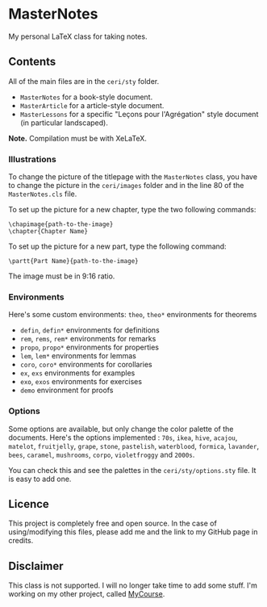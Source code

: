# MasterNotes
 My personal LaTeX class for taking notes.

## Contents

All of the main files are in the `ceri/sty` folder.
- `MasterNotes` for a book-style document.
- `MasterArticle` for a article-style document.
- `MasterLessons` for a specific "Leçons pour l'Agrégation" style document (in particular landscaped).

**Note.** Compilation must be with XeLaTeX.

### Illustrations

To change the picture of the titlepage with the `MasterNotes` class, you have to change the picture in the `ceri/images` folder and in the line 80 of the `MasterNotes.cls` file.

To set up the picture for a new chapter, type the two following commands:
```
\chapimage{path-to-the-image}
\chapter{Chapter Name}
```

To set up the picture for a new part, type the following command:
```
\partt{Part Name}{path-to-the-image}
```
The image must be in 9:16 ratio.

### Environments

Here's some custom environments:
 `theo`, `theo*` environments for theorems
- `defin`, `defin*` environments for definitions
- `rem`, `rems`, `rem*` environments for remarks
- `propo`, `propo*` environments for properties
- `lem`, `lem*` environments for lemmas
- `coro`, `coro*` environments for corollaries
- `ex`, `exs` environments for examples
- `exo`, `exos` environments for exercises
- `demo` environment for proofs

### Options

Some options are available, but only change the color palette of the documents. Here's the options implemented : `70s`, `ikea`, `hive`, `acajou`, `matelot`, `fruitjelly`, `grape`, `stone`, `pastelish`, `waterblood`, `formica`, `lavander`, `bees`, `caramel`, `mushrooms`, `corpo`, `violetfroggy` and `2000s`.

You can check this and see the palettes in the `ceri/sty/options.sty` file. It is easy to add one.

## Licence

This project is completely free and open source. In the case of using/modifying this files, please add me and the link to my GitHub page in credits.

## Disclaimer

This class is not supported. I will no longer take time to add some stuff. I'm working on my other project, called [MyCourse](https://github.com/MrStrumff/MyCourse). 

